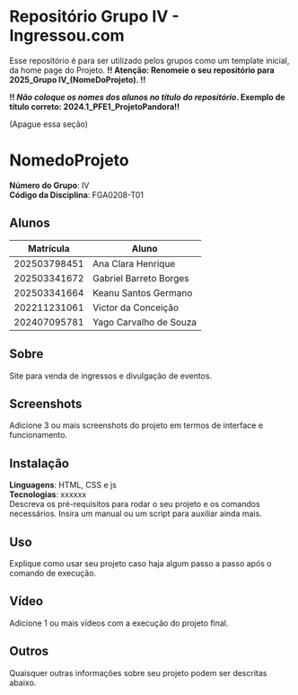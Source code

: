 # Repositório Grupo IV - Ingressou.com
Esse repositório é para ser utilizado pelos grupos como um template inicial, da home page do Projeto.
**!! Atenção: Renomeie o seu repositório para 2025_Grupo IV_(NomeDoProjeto). !!** 

**!! *Não coloque os nomes dos alunos no título do repositório*. Exemplo de título correto: 2024.1_PFE1_ProjetoPandora!!**
 
 (Apague essa seção)
 
# NomedoProjeto

**Número do Grupo**: IV <br>
**Código da Disciplina**: FGA0208-T01<br>

## Alunos
|Matrícula | Aluno |
| -- | -- |
| 202503798451  |  Ana Clara Henrique |
| 202503341672  |  Gabriel Barreto Borges |
| 202503341664  |  Keanu Santos Germano |
| 202211231061  |  Victor da Conceição |
| 202407095781  |  Yago Carvalho de Souza |

## Sobre 
Site para venda de ingressos e divulgação de eventos.

## Screenshots
Adicione 3 ou mais screenshots do projeto em termos de interface e funcionamento.

## Instalação 
**Linguagens**: HTML, CSS e js<br>
**Tecnologias**: xxxxxx<br>
Descreva os pré-requisitos para rodar o seu projeto e os comandos necessários.
Insira um manual ou um script para auxiliar ainda mais.

## Uso 
Explique como usar seu projeto caso haja algum passo a passo após o comando de execução.

## Vídeo
Adicione 1 ou mais vídeos com a execução do projeto final.

## Outros 
Quaisquer outras informações sobre seu projeto podem ser descritas abaixo.
